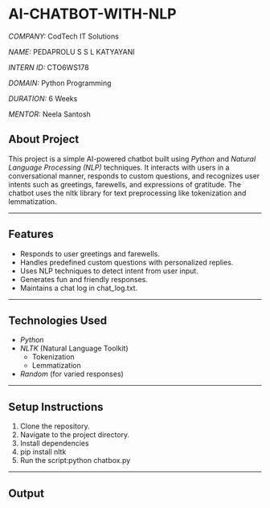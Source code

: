 # AI-CHATBOT-WITH-NLP

*COMPANY:* CodTech IT Solutions  

*NAME:* PEDAPROLU S S L KATYAYANI

*INTERN ID:* CTO6WS178

*DOMAIN:* Python Programming 

*DURATION:* 6 Weeks  

*MENTOR:* Neela Santosh

## About Project

This project is a simple AI-powered chatbot built using *Python* and *Natural Language Processing (NLP)* techniques. It interacts with users in a conversational manner, responds to custom questions, and recognizes user intents such as greetings, farewells, and expressions of gratitude. The chatbot uses the nltk library for text preprocessing like tokenization and lemmatization.

---

## Features

- Responds to user greetings and farewells.
- Handles predefined custom questions with personalized replies.
- Uses NLP techniques to detect intent from user input.
- Generates fun and friendly responses.
- Maintains a chat log in chat_log.txt.

---

## Technologies Used

- *Python*
- *NLTK* (Natural Language Toolkit)
  - Tokenization
  - Lemmatization
- *Random* (for varied responses)

---

## Setup Instructions

1. Clone the repository.
2. Navigate to the project directory.
3. Install dependencies
4. pip install nltk
5. Run the script:python chatbox.py

---

## Output




